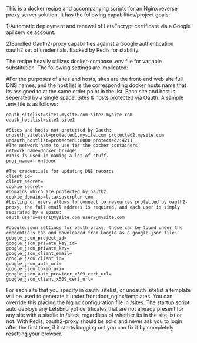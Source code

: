 This is a docker recipe and accompanying scripts for an Nginx reverse proxy server solution. It has the following capabilities/project goals:

1)Automatic deployment and renewel of LetsEncrypt certificate via a Google api service account.

2)Bundled Oauth2-proxy capabilities against a Google authentication oauth2 set of credentials. Backed by Redis for stability.


The recipe heavily utilizes docker-compose .env file for variable substitution. The following settings are implicated:

#For the purposes of sites and hosts, sites are the front-end web site full DNS names, and the host list is the corresponding docker hosts name that its assigned to at the same order point in the list. Each site and host is seperated by a single space.
Sites & hosts protected via Oauth. A sample .env file is as follows:
```
oauth_sitelist=site1.mysite.com site2.mysite.com
oauth_hostlist=site1 site1

#Sites and hosts not protected by Oauth:
unoauth_sitelist=protected1.mysite.com protected2.mysite.com
unoauth_hostlist=protected1:8000 protected2:4211
#The network name to use for the docker containers:
network_name=docker_bridge1
#This is used in naming a lot of stuff.
proj_name=frontdoor

#The credentials for updating DNS records
client_id=
client_secret=
cookie_secret=
#Domains which are protected by oauth2
cookie_domains=l.taxsaverplan.com
#Listing of users allows to connect to resources protected by oauth2-proxy, the full email address is required, and each user is simply separated by a space:
oauth_users=user1@mysite.com user2@mysite.com

#google.json settings for oauth-proxy, these can be found under the credentials tab and downloaded from Google as a google.json file:
google_json_project_id=
google_json_private_key_id=
google_json_private_key=
google_json_client_email=
google_json_client_id=
google_json_auth_uri=
google_json_token_uri=
google_json_auth_provider_x509_cert_url=
google_json_client_x509_cert_url=
```

For each site that you specify in oauth_sitelist, or unoauth_sitelist a template will be used to generate it under frontdoor_nginx/templates. You can override this placing the Nginx configuration file in /sites. The startup script auto deploys any LetsEncrypt certificates that are not already present for any site with a sitefile in /sites, regardless of whether its in the site list or not. With Redis, oauth2-proxy should be solid and never ask you to login after the first time, if it starts bugging out you can fix it by completely resetting your browser.




